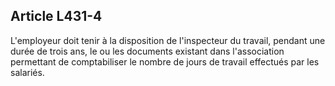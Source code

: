 ## Article L431-4

L'employeur doit tenir à la disposition de l'inspecteur du travail, pendant une durée de trois ans, le ou les
documents existant dans l'association permettant de comptabiliser le nombre de jours de travail effectués par
les salariés.



